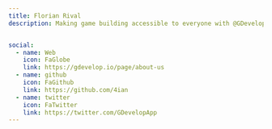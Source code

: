 ```yaml
---
title: Florian Rival
description: Making game building accessible to everyone with @GDevelopApp the open-source and no-code game engine.


social:
  - name: Web
    icon: FaGlobe
    link: https://gdevelop.io/page/about-us
  - name: github
    icon: FaGithub
    link: https://github.com/4ian
  - name: twitter
    icon: FaTwitter
    link: https://twitter.com/GDevelopApp
---
```

